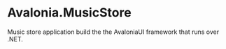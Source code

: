 # Avalonia.MusicStore
Music store application build the the AvaloniaUI framework that runs over .NET.
